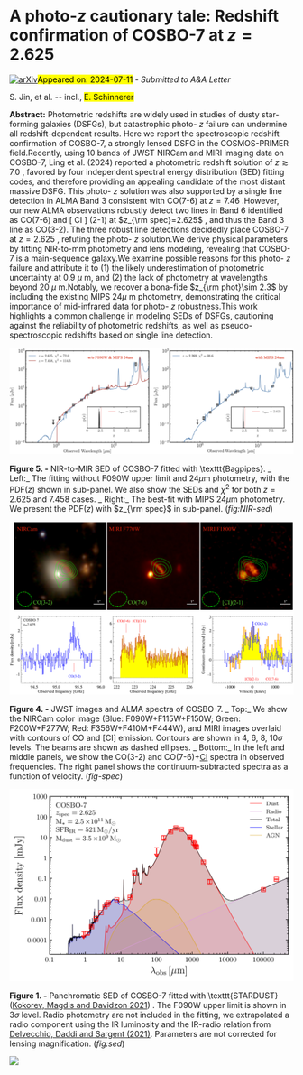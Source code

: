 <div class="macros" style="visibility:hidden;">
$\newcommand{\ensuremath}{}$
$\newcommand{\xspace}{}$
$\newcommand{\object}[1]{\texttt{#1}}$
$\newcommand{\farcs}{{.}''}$
$\newcommand{\farcm}{{.}'}$
$\newcommand{\arcsec}{''}$
$\newcommand{\arcmin}{'}$
$\newcommand{\ion}[2]{#1#2}$
$\newcommand{\textsc}[1]{\textrm{#1}}$
$\newcommand{\hl}[1]{\textrm{#1}}$
$\newcommand{\footnote}[1]{}$
$\newcommand$
$\newcommand$</div>



<div id="title">

# A photo-$z$ cautionary tale: Redshift confirmation of COSBO-7 at $z=2.625$

</div>
<div id="comments">

[![arXiv](https://img.shields.io/badge/arXiv-2407.07585-b31b1b.svg)](https://arxiv.org/abs/2407.07585)<mark>Appeared on: 2024-07-11</mark> -  _Submitted to A&A Letter_

</div>
<div id="authors">

S. Jin, et al. -- incl., <mark>E. Schinnerer</mark>

</div>
<div id="abstract">

**Abstract:** Photometric redshifts are widely used in studies of dusty star-forming galaxies (DSFGs), but catastrophic photo- $z$ failure can undermine all redshift-dependent results. Here we report the spectroscopic redshift confirmation of COSBO-7, a strongly lensed DSFG in the COSMOS-PRIMER field.Recently, using 10 bands of JWST NIRCam and MIRI imaging data on COSBO-7, Ling et al. (2024) reported a photometric redshift solution of $z\gtrsim7.0$ , favored by four independent spectral energy distribution (SED) fitting codes, and therefore providing an appealing candidate of the most distant massive DSFG. This photo- $z$ solution was also supported by a single line detection in ALMA Band 3 consistent with CO(7-6) at $z=7.46$ .However, our new ALMA observations robustly detect two lines in Band 6 identified as CO(7-6) and [ CI ] (2-1) at $z_{\rm spec}=2.625$ , and thus the Band 3 line as CO(3-2). The three robust line detections decidedly place COSBO-7  at $z=2.625$ , refuting the photo- $z$ solution.We derive physical parameters by fitting NIR-to-mm photometry and lens modeling, revealing that COSBO-7 is a main-sequence galaxy.We examine possible reasons for this photo- $z$ failure and attribute it to (1) the likely underestimation of photometric uncertainty at 0.9 $\mu$ m, and (2) the lack of photometry at wavelengths beyond 20 $\mu$ m.Notably, we recover a bona-fide $z_{\rm phot}\sim 2.3$ by including the existing MIPS $24 \mu$ m photometry, demonstrating the critical importance of mid-infrared data for photo- $z$ robustness.This work highlights a common challenge in modeling SEDs of DSFGs, cautioning against the reliability of photometric redshifts, as well as pseudo-spectroscopic redshifts based on single line detection.

</div>

<div id="div_fig1">

<img src="tmp_2407.07585/./fig3.png" alt="Fig5" width="100%"/>

**Figure 5. -** NIR-to-MIR SED of COSBO-7 fitted with \texttt{Bagpipes}. _ Left:_ The fitting without F090W upper limit and $24\mu$m photometry, with the PDF($z$) shown in sub-panel. We also show the SEDs and $\chi^2$ for both $z=2.625$ and $7.458$ cases. _ Right:_ The best-fit with MIPS $24\mu$m photometry. We present the PDF($z$) with $z_{\rm spec}$ in sub-panel.
 (*fig:NIR-sed*)

</div>
<div id="div_fig2">

<img src="tmp_2407.07585/./fig1.png" alt="Fig4" width="100%"/>

**Figure 4. -** JWST images and ALMA spectra of COSBO-7. _ Top:_ We show the NIRCam color image (Blue: F090W+F115W+F150W; Green: F200W+F277W; Red: F356W+F410M+F444W), and MIRI images overlaid with contours of CO and [CI] emission. Contours are shown in 4, 6, 8, 10$\sigma$ levels. The beams are shown as dashed ellipses. _ Bottom:_ In the left and middle panels, we show the CO(3-2) and CO(7-6)+[CI](2-1) spectra in observed frequencies. The right panel shows the continuum-subtracted spectra as a function of velocity. (*fig-spec*)

</div>
<div id="div_fig3">

<img src="tmp_2407.07585/./COSBO7_FIR_SED.png" alt="Fig1" width="100%"/>

**Figure 1. -** Panchromatic SED of COSBO-7 fitted with \texttt{STARDUST} ([Kokorev, Magdis and Davidzon 2021]()) . The F090W upper limit is shown in $3\sigma$ level. Radio photometry are not included in the fitting, we extrapolated a radio component using the IR luminosity and the IR-radio relation from [Delvecchio, Daddi and Sargent (2021)](). Parameters are not corrected for lensing magnification.
 (*fig:sed*)

</div><div id="qrcode"><img src=https://api.qrserver.com/v1/create-qr-code/?size=100x100&data="https://arxiv.org/abs/2407.07585"></div>
